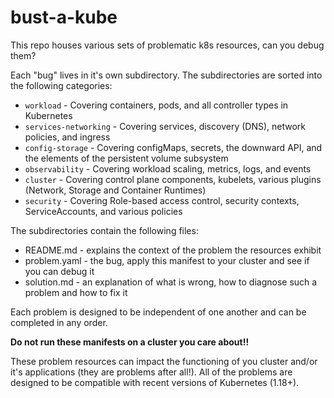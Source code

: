 # bust-a-kube

This repo houses various sets of problematic k8s resources, can you debug them?

Each "bug" lives in it's own subdirectory. The subdirectories are sorted into the following categories:

- `workload` - Covering containers, pods, and all controller types in Kubernetes
- `services-networking` - Covering services, discovery (DNS), network policies, and ingress
- `config-storage` - Covering configMaps, secrets, the downward API, and the elements of the persistent volume subsystem
- `observability` - Covering workload scaling, metrics, logs, and events
- `cluster` - Covering control plane components, kubelets, various plugins (Network, Storage and Container Runtimes)
- `security` - Covering Role-based access control, security contexts, ServiceAccounts, and various policies

The subdirectories contain the following files:

- README.md - explains the context of the problem the resources exhibit
- problem.yaml - the bug, apply this manifest to your cluster and see if you can debug it
- solution.md - an explanation of what is wrong, how to diagnose such a problem and how to fix it

Each problem is designed to be independent of one another and can be completed in any order.

**Do not run these manifests on a cluster you care about!!**

These problem resources can impact the functioning of you cluster and/or it's applications (they are problems after
all!). All of the problems are designed to be compatible with recent versions of Kubernetes (1.18+).
